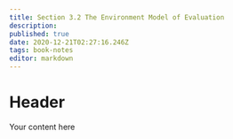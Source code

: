 ```yaml
---
title: Section 3.2 The Environment Model of Evaluation
description: 
published: true
date: 2020-12-21T02:27:16.246Z
tags: book-notes
editor: markdown
---
```


# Header
Your content here